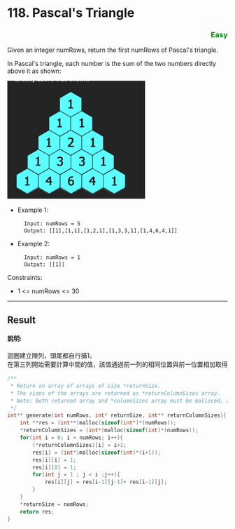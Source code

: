 # 118. Pascal's Triangle
### <div style="color:green ;text-align: right">Easy</div>


Given an integer numRows, return the first numRows of Pascal's triangle.

In Pascal's triangle, each number is the sum of the two numbers directly above it as shown:  

![Pascal Triangle](./img/118.%20Pascal's%20Triangle.png "Pascal Triangle")

* Example 1:

        Input: numRows = 5
        Output: [[1],[1,1],[1,2,1],[1,3,3,1],[1,4,6,4,1]]
* Example 2:

        Input: numRows = 1
        Output: [[1]]
 

Constraints:

* 1 <= numRows <= 30
  


***
## Result
#### 說明:
迴圈建立陣列，頭尾都自行捕1。  
在第三列開始需要計算中間的值，該值通過前一列的相同位置與前一位置相加取得


```c
/**
 * Return an array of arrays of size *returnSize.
 * The sizes of the arrays are returned as *returnColumnSizes array.
 * Note: Both returned array and *columnSizes array must be malloced, assume caller calls free().
 */
int** generate(int numRows, int* returnSize, int** returnColumnSizes){
    int **res = (int**)malloc(sizeof(int*)*(numRows));
    *returnColumnSizes = (int*)malloc(sizeof(int)*(numRows));
    for(int i = 0; i < numRows; i++){
        (*returnColumnSizes)[i] = i+1;
        res[i] = (int*)malloc(sizeof(int)*(i+1));
        res[i][i] = 1;
        res[i][0] = 1;
        for(int j = 1 ; j < i ;j++){
            res[i][j] = res[i-1][j-1]+ res[i-1][j];
        }
    }
    *returnSize = numRows;
    return res;
}
```